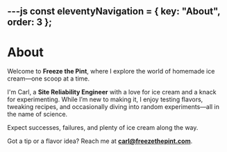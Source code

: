 ---js
const eleventyNavigation = {
	key: "About",
	order: 3
};
---
# About  

Welcome to **Freeze the Pint**, where I explore the world of homemade ice cream—one scoop at a time.  

I'm Carl, a **Site Reliability Engineer** with a love for ice cream and a knack for experimenting. While I’m new to making it, I enjoy testing flavors, tweaking recipes, and occasionally diving into random experiments—all in the name of science.  

Expect successes, failures, and plenty of ice cream along the way.  

Got a tip or a flavor idea? Reach me at **[carl@freezethepint.com](mailto:carl@freezethepint.com)**.  

